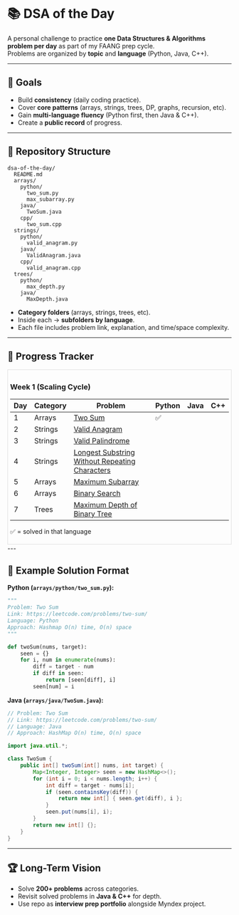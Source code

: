 # 📚 DSA of the Day  

A personal challenge to practice **one Data Structures & Algorithms problem per day** as part of my FAANG prep cycle.  
Problems are organized by **topic** and **language** (Python, Java, C++).  

---

## 📌 Goals
- Build **consistency** (daily coding practice).  
- Cover **core patterns** (arrays, strings, trees, DP, graphs, recursion, etc).  
- Gain **multi-language fluency** (Python first, then Java & C++).  
- Create a **public record** of progress.  

---

## 📂 Repository Structure  

```
dsa-of-the-day/
  README.md
  arrays/
    python/
      two_sum.py
      max_subarray.py
    java/
      TwoSum.java
    cpp/
      two_sum.cpp
  strings/
    python/
      valid_anagram.py
    java/
      ValidAnagram.java
    cpp/
      valid_anagram.cpp
  trees/
    python/
      max_depth.py
    java/
      MaxDepth.java
```

- **Category folders** (arrays, strings, trees, etc).  
- Inside each → **subfolders by language**.  
- Each file includes problem link, explanation, and time/space complexity.  

---

## 🚀 Progress Tracker
<div style="max-height: 400px; overflow-y: auto; border: 1px solid #ddd; padding: 5px;">

### Week 1 (Scaling Cycle)
| Day | Category   | Problem | Python | Java | C++ |
|-----|------------|---------|--------|------|-----|
| 1   | Arrays     | [Two Sum](https://leetcode.com/problems/two-sum/) | ✅ |  |  |
| 2   | Strings    | [Valid Anagram](https://leetcode.com/problems/valid-anagram/) |  |  |  |
| 3   | Strings    | [Valid Palindrome](https://leetcode.com/problems/valid-palindrome/) |  |  |  |
| 4   | Strings    | [Longest Substring Without Repeating Characters](https://leetcode.com/problems/longest-substring-without-repeating-characters/) | |  |  |
| 5   | Arrays     | [Maximum Subarray](https://leetcode.com/problems/maximum-subarray/) |  |  |  |
| 6   | Arrays     | [Binary Search](https://leetcode.com/problems/binary-search/) |  |  |  |
| 7   | Trees      | [Maximum Depth of Binary Tree](https://leetcode.com/problems/maximum-depth-of-binary-tree/) |  |  |  |

✅ = solved in that language  
</div>
---

## 📝 Example Solution Format  

**Python (`arrays/python/two_sum.py`):**
```python
"""
Problem: Two Sum
Link: https://leetcode.com/problems/two-sum/
Language: Python
Approach: Hashmap O(n) time, O(n) space
"""

def twoSum(nums, target):
    seen = {}
    for i, num in enumerate(nums):
        diff = target - num
        if diff in seen:
            return [seen[diff], i]
        seen[num] = i
```

**Java (`arrays/java/TwoSum.java`):**
```java
// Problem: Two Sum
// Link: https://leetcode.com/problems/two-sum/
// Language: Java
// Approach: HashMap O(n) time, O(n) space

import java.util.*;

class TwoSum {
    public int[] twoSum(int[] nums, int target) {
        Map<Integer, Integer> seen = new HashMap<>();
        for (int i = 0; i < nums.length; i++) {
            int diff = target - nums[i];
            if (seen.containsKey(diff)) {
                return new int[] { seen.get(diff), i };
            }
            seen.put(nums[i], i);
        }
        return new int[] {};
    }
}
```

---

## 🏆 Long-Term Vision
- Solve **200+ problems** across categories.  
- Revisit solved problems in **Java & C++** for depth.  
- Use repo as **interview prep portfolio** alongside Myndex project. 
